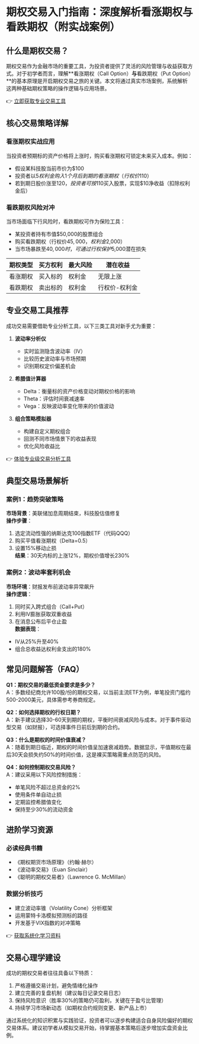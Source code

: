 # 期权交易入门指南：深度解析看涨期权与看跌期权（附实战案例）

## 什么是期权交易？
期权交易作为金融市场的重要工具，为投资者提供了灵活的风险管理与收益获取方式。对于初学者而言，理解**看涨期权（Call Option）**与**看跌期权（Put Option）**的基本原理是开启期权交易之旅的关键。本文将通过真实市场案例，系统解析这两种基础期权策略的操作逻辑与应用场景。

👉 [立即获取专业交易工具](https://bit.ly/okx_welcome)

## 核心交易策略详解

### 看涨期权实战应用
当投资者预期标的资产价格将上涨时，购买看涨期权可锁定未来买入成本。例如：
- 假设某科技股当前市价为$100
- 投资者以$5权利金购入1个月后到期的看涨期权（行权价$110）
- 若到期日股价涨至$120，投资者可按$110买入股票，实现$10净收益（扣除权利金后）

### 看跌期权风险对冲
当市场面临下行风险时，看跌期权可作为保险工具：
- 某投资者持有市值$50,000的股票组合
- 购买看跌期权（行权价$45,000，权利金$2,000）
- 当市场暴跌至$40,000时，可通过行权保护$5,000潜在损失

| 期权类型 | 买方权利 | 最大风险 | 潜在收益 |
|---------|---------|---------|---------|
| 看涨期权 | 买入标的 | 权利金 | 无限上涨 |
| 看跌期权 | 卖出标的 | 权利金 | 行权价-权利金 |

## 专业交易工具推荐
成功交易需要借助专业分析工具，以下三类工具对新手尤为重要：

1. **波动率分析仪**
   - 实时监测隐含波动率（IV）
   - 比较历史波动率与市场预期
   - 识别期权定价偏差机会

2. **希腊值计算器**
   - Delta：衡量标的资产价格变动对期权价格的影响
   - Theta：评估时间衰减速率
   - Vega：反映波动率变化带来的价值波动

3. **组合策略模拟器**
   - 构建自定义期权组合
   - 回测不同市场情景下的收益表现
   - 优化风险收益比

👉 [体验专业级交易分析工具](https://bit.ly/okx_welcome)

## 典型交易场景解析

### 案例1：趋势突破策略
**市场背景**：美联储加息周期结束，科技股估值修复  
**操作步骤**：  
1. 选定流动性强的纳斯达克100指数ETF（代码QQQ）  
2. 购买平值看涨期权（Delta=0.5）  
3. 设置15%移动止损  
**结果**：30天内标的上涨12%，期权价值增长230%

### 案例2：波动率套利机会
**市场环境**：财报发布前波动率异常飙升  
**操作逻辑**：  
1. 同时买入跨式组合（Call+Put）  
2. 利用IV膨胀获取双重收益  
3. 在消息公布后平仓止盈  
**数据表现**：  
- IV从25%升至40%  
- 组合总收益达权利金支出的180%

## 常见问题解答（FAQ）

**Q1：期权交易的最低资金要求是多少？**  
A：多数经纪商允许100股/份的期权交易，以当前主流ETF为例，单笔投资门槛约500-2000美元，具体需参考券商规定。

**Q2：如何选择期权的行权日期？**  
A：新手建议选择30-60天到期的期权，平衡时间衰减风险与成本。对于事件驱动型交易（如财报），可选择事件日前后到期的合约。

**Q3：什么是期权的时间价值衰减？**  
A：随着到期日临近，期权的时间价值呈加速衰减趋势。数据显示，平值期权在最后30天会损失约50%的时间价值，这是裸买策略需重点防范的风险。

**Q4：如何控制期权交易风险？**  
A：建议采用以下风险控制措施：  
- 单笔风险不超过总资金的2%  
- 使用条件单自动止损  
- 定期监控希腊值变化  
- 保持至少30%的流动资金

## 进阶学习资源

### 必读经典书籍
- 《期权期货市场原理》（约翰·赫尔）
- 《波动率交易》（Euan Sinclair）
- 《聪明的期权交易者》（Lawrence G. McMillan）

### 数据分析技巧
- 建立波动率锥（Volatility Cone）分析框架
- 运用蒙特卡洛模拟预测标的路径
- 开发基于VIX指数的对冲策略

👉 [获取系统化学习资料](https://bit.ly/okx_welcome)

## 交易心理学建设
成功的期权交易者往往具备以下特质：
1. 严格遵循交易计划，避免情绪化操作
2. 建立完善的复盘机制（建议每日记录交易日志）
3. 保持风险意识（胜率30%的策略仍可盈利，关键在于盈亏比管理）
4. 持续学习市场新动态（如期权合约规则变更、新产品上市）

通过系统化的知识积累与实践验证，投资者可以逐步构建适合自身风险偏好的期权交易体系。建议初学者从模拟交易开始，待掌握基本策略后逐步增加实盘资金比例。